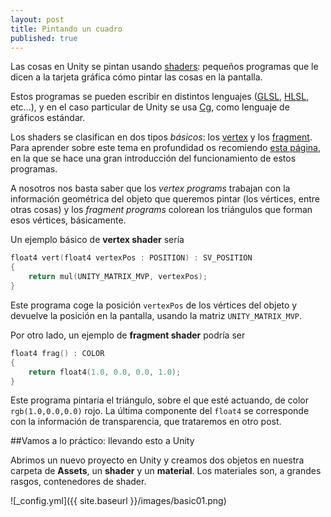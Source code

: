 ```yaml
---
layout: post
title: Pintando un cuadro
published: true
---
```





Las cosas en Unity se pintan usando [shaders](http://en.wikipedia.org/wiki/Shader): pequeños programas que le dicen a la tarjeta gráfica cómo pintar las cosas en la pantalla. 

Estos programas se pueden escribir en distintos lenguajes ([GLSL](http://en.wikipedia.org/wiki/OpenGL_Shading_Language), [HLSL](http://en.wikipedia.org/wiki/High-Level_Shading_Language), etc...), y en el caso particular de Unity se usa [Cg](http://en.wikipedia.org/wiki/Cg_\(programming_language\)), como lenguaje de gráficos estándar.

Los shaders se clasifican en dos tipos _básicos_: los [vertex](https://www.opengl.org/wiki/Vertex_Shader) y los [fragment](https://www.opengl.org/wiki/Fragment_Shader). Para aprender sobre este tema en profundidad os recomiendo [esta página](http://duriansoftware.com/joe/An-intro-to-modern-OpenGL.-Chapter-2.2:-Shaders.html), en la que se hace una gran introducción del funcionamiento de estos programas.

A nosotros nos basta saber que los _vertex programs_ trabajan con la información geométrica del objeto que queremos pintar (los vértices, entre otras cosas) y los _fragment programs_ colorean los triángulos que forman esos vértices, básicamente.

Un ejemplo básico de **vertex shader** sería

```c
float4 vert(float4 vertexPos : POSITION) : SV_POSITION
{
	return mul(UNITY_MATRIX_MVP, vertexPos);
}
```
Este programa coge la posición ```vertexPos``` de los vértices del objeto y devuelve la posición en la pantalla, usando la matriz ```UNITY_MATRIX_MVP```.

Por otro lado, un ejemplo de **fragment shader** podría ser

```c
float4 frag() : COLOR
{
	return float4(1.0, 0.0, 0.0, 1.0); 
}
```

Este programa pintaría el triángulo, sobre el que esté actuando, de color ```rgb(1.0,0.0,0.0)``` rojo. La última componente del ```float4``` se corresponde con la información de transparencia, que trataremos en otro post.

##Vamos a lo práctico: llevando esto a Unity

Abrimos un nuevo proyecto en Unity y creamos dos objetos en nuestra carpeta de **Assets**, un **shader** y un **material**. Los materiales son, a grandes rasgos, contenedores de shader. 

![_config.yml]({{ site.baseurl }}/images/basic01.png)
